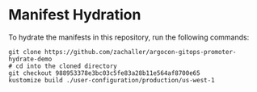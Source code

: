 # Manifest Hydration

To hydrate the manifests in this repository, run the following commands:

```shell
git clone https://github.com/zachaller/argocon-gitops-promoter-hydrate-demo
# cd into the cloned directory
git checkout 988953378e3bc03c5fe83a28b11e564af8700e65
kustomize build ./user-configuration/production/us-west-1
```
